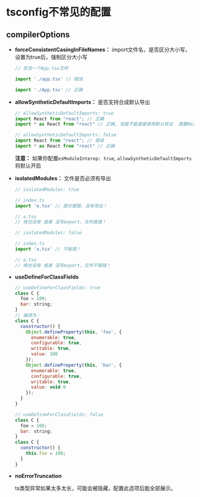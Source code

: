 # tsconfig不常见的配置

## compilerOptions

+ **forceConsistentCasingInFileNames：** import文件名，是否区分大小写，设置为true后，强制区分大小写

  ```js
  // 包含一个App.tsx文件

  import './app.tsx' // 错误

  import './App.tsx' // 正确
  ```

+ **allowSyntheticDefaultImports：** 是否支持合成默认导出

  ```js
  // allowSyntheticDefaultImports: true
  import React from "react"; // 正确
  import * as React from "react" // 正确, 但是不能直接使用默认导出  需要React.default

  // allowSyntheticDefaultImports: false
  import React from "react"; // 错误
  import * as React from "react" // 正确
  ```

  **注意：** 如果你配置`esModuleInterop: true`, `allowSyntheticDefaultImports`将默认开启

+ **isolatedModules：** 文件是否必须有导出

  ```js
  // isolatedModules: true

  // index.ts
  import 'a.tsx' // 提示报错，没有导出！

  // a.tsx
  // 啥也没有 或者 没写export，文件报错！
  ```

  ```js
  // isolatedModules: false

  // index.ts
  import 'a.tsx' // 不报错！

  // a.tsx
  // 啥也没有 或者 没写export，文件不报错！
  ```

+ **useDefineForClassFields**

  ```js
  // useDefineForClassFields: true
  class C {
    foo = 100;
    bar: string;
  }
  // 编译为：
  class C {
    constructor() {
      Object.defineProperty(this, 'foo', {
        enumerable: true,
        configurable: true,
        writable: true,
        value: 100
      });
      Object.defineProperty(this, 'bar', {
        enumerable: true,
        configurable: true,
        writable: true,
        value: void 0
      });
    }
  }
  ```

  ```js
  // useDefineForClassFields: false
  class C {
    foo = 100;
    bar: string;
  }
  class C {
    constructor() {
      this.foo = 100;
    }
  }
  ```
+ **noErrorTruncation**

  ts类型异常如果太多太长，可能会被隐藏，配置此选项后能全部展示。